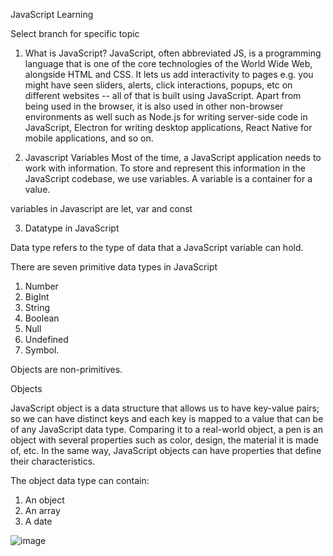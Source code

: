 JavaScript Learning 

Select branch for specific topic

1. What is JavaScript?
JavaScript, often abbreviated JS, is a programming language that is one of the core technologies of the World Wide Web, alongside HTML and CSS. It lets us add interactivity to pages e.g. you might have seen sliders, alerts, click interactions, popups, etc on different websites -- all of that is built using JavaScript. Apart from being used in the browser, it is also used in other non-browser environments as well such as Node.js for writing server-side code in JavaScript, Electron for writing desktop applications, React Native for mobile applications, and so on.

2. Javascript Variables
Most of the time, a JavaScript application needs to work with information. To store and represent this information in the JavaScript codebase, we use variables. A variable is a container for a value.

variables in Javascript are let, var and const


3. Datatype in JavaScript

Data type refers to the type of data that a JavaScript variable can hold. 

There are seven primitive data types in JavaScript 
1. Number
2. BigInt
3. String
4. Boolean
5. Null
6. Undefined 
7. Symbol. 

Objects are non-primitives.

Objects

JavaScript object is a data structure that allows us to have key-value pairs; so we can have distinct keys and each key is mapped to a value that can be of any JavaScript data type. Comparing it to a real-world object, a pen is an object with several properties such as color, design, the material it is made of, etc. In the same way, JavaScript objects can have properties that define their characteristics.

The object data type can contain:

1. An object
2. An array
3. A date


![image](https://user-images.githubusercontent.com/85476487/215725843-7dd077df-1f7f-41c8-a556-886bf87f4258.png)


